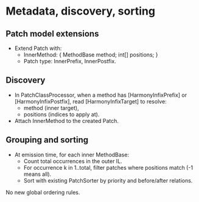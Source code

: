# Metadata, discovery, sorting

## Patch model extensions
- Extend Patch with:
  - InnerMethod: { MethodBase method; int[] positions; }
  - Patch type: InnerPrefix, InnerPostfix.

## Discovery
- In PatchClassProcessor, when a method has [HarmonyInfixPrefix] or [HarmonyInfixPostfix], read [HarmonyInfixTarget] to resolve:
  - method (inner target),
  - positions (indices to apply at).
- Attach InnerMethod to the created Patch.

## Grouping and sorting
- At emission time, for each inner MethodBase:
  - Count total occurrences in the outer IL.
  - For occurrence k in 1..total, filter patches where positions match (-1 means all).
  - Sort with existing PatchSorter by priority and before/after relations.

No new global ordering rules.
